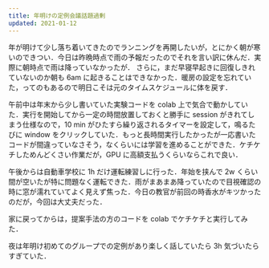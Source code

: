 ```yaml
---
title: 年明けの定例会議話題過剰
updated: 2021-01-12
---
```


年が明けて少し落ち着いてきたのでランニングを再開したいが，とにかく朝が寒いのできつい．今日は昨晩時点で雨の予報だったのでそれを言い訳に休んだ．実際に朝時点で雨は降っていなかったが．
さらに，まだ早寝早起きに回復しきれていないのか朝も 6am に起きることはできなかった．暖房の設定を忘れていた，ってのもあるので明日こそは元のタイムスケジュールに体を戻す．

午前中は年末から少し書いていた実験コードを colab 上で気合で動かしていた．実行を開始してから一定の時間放置しておくと勝手に session がきれてしまう仕様なので，10 min がひたすら繰り返されるタイマーを設定して，鳴るたびに window をクリックしていた．もっと長時間実行したかったが一応書いたコードが間違っていなさそう，なくらいには学習を進めることができた．ケチケチしためんどくさい作業だが，GPU に高額支払うくらいならこれで良い．

午後からは自動車学校に 1h だけ運転練習しに行った．年始を挟んで 2w くらい間が空いたが特に問題なく運転できた．雨がまあまあ降っていたので目視確認の時に窓が濡れていてよく見えず焦った．今日の教官が前回の時香水がキツかったのだが，今回は大丈夫だった．

家に戻ってからは，提案手法の方のコードを colab でケチケチと実行してみた．

夜は年明け初めてのグループでの定例があり楽しく話していたら 3h 気づいたらすぎていた．
